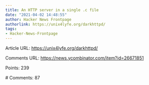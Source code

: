 ```yaml
---
title: An HTTP server in a single .c file
date: "2021-04-02 14:48:55"
author: Hacker News Frontpage
authorlink: https://unix4lyfe.org/darkhttpd/
tags:
- Hacker-News-Frontpage
---
```


<p>Article URL: <a href="https://unix4lyfe.org/darkhttpd/">https://unix4lyfe.org/darkhttpd/</a></p>
<p>Comments URL: <a href="https://news.ycombinator.com/item?id=26671851">https://news.ycombinator.com/item?id=26671851</a></p>
<p>Points: 239</p>
<p># Comments: 87</p>

